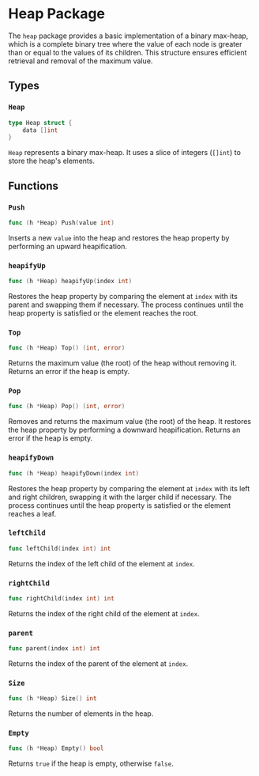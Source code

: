 # Heap Package

The `heap` package provides a basic implementation of a binary max-heap, which is a complete binary tree where the value of each node is greater than or equal to the values of its children. This structure ensures efficient retrieval and removal of the maximum value.

## Types

### `Heap`

```go
type Heap struct {
    data []int
}
```

`Heap` represents a binary max-heap. It uses a slice of integers (`[]int`) to store the heap's elements.

## Functions

### `Push`

```go
func (h *Heap) Push(value int)
```

Inserts a new `value` into the heap and restores the heap property by performing an upward heapification.

### `heapifyUp`

```go
func (h *Heap) heapifyUp(index int)
```

Restores the heap property by comparing the element at `index` with its parent and swapping them if necessary. The process continues until the heap property is satisfied or the element reaches the root.

### `Top`

```go
func (h *Heap) Top() (int, error)
```

Returns the maximum value (the root) of the heap without removing it. Returns an error if the heap is empty.

### `Pop`

```go
func (h *Heap) Pop() (int, error)
```

Removes and returns the maximum value (the root) of the heap. It restores the heap property by performing a downward heapification. Returns an error if the heap is empty.

### `heapifyDown`

```go
func (h *Heap) heapifyDown(index int)
```

Restores the heap property by comparing the element at `index` with its left and right children, swapping it with the larger child if necessary. The process continues until the heap property is satisfied or the element reaches a leaf.

### `leftChild`

```go
func leftChild(index int) int
```

Returns the index of the left child of the element at `index`.

### `rightChild`

```go
func rightChild(index int) int
```

Returns the index of the right child of the element at `index`.

### `parent`

```go
func parent(index int) int
```

Returns the index of the parent of the element at `index`.

### `Size`

```go
func (h *Heap) Size() int
```

Returns the number of elements in the heap.

### `Empty`

```go
func (h *Heap) Empty() bool
```

Returns `true` if the heap is empty, otherwise `false`.
